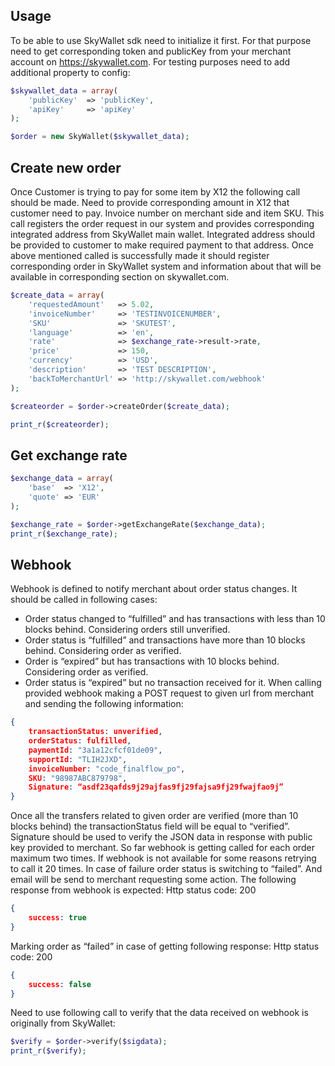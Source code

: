 ## Usage

To be able to use SkyWallet sdk need to initialize it first. For that purpose need to get corresponding token and publicKey from your merchant account on https://skywallet.com. For testing purposes need to add additional property to config:

``` php
$skywallet_data = array(
    'publicKey'  => 'publicKey',
    'apiKey'     => 'apiKey'
);

$order = new SkyWallet($skywallet_data);
```

## Create new order

Once Customer is trying to pay for some item by X12 the following call should be made. Need to provide corresponding amount in X12 that customer need to pay. Invoice number on merchant side and item SKU. This call registers the order request in our system and provides corresponding integrated address from SkyWallet main wallet. Integrated address should be provided to customer to make required payment to that address. Once above mentioned called is successfully made it should register corresponding order in SkyWallet system and information about that will be available in corresponding section on skywallet.com.

``` php
$create_data = array(
    'requestedAmount'   => 5.02,
    'invoiceNumber'     => 'TESTINVOICENUMBER',
    'SKU'               => 'SKUTEST',
    'language'          => 'en',
    'rate'              => $exchange_rate->result->rate,
    'price'             => 150,
    'currency'          => 'USD',
    'description'       => 'TEST DESCRIPTION',
    'backToMerchantUrl' => 'http://skywallet.com/webhook'
);

$createorder = $order->createOrder($create_data);

print_r($createorder);
```

## Get exchange rate

``` php
$exchange_data = array(
    'base'  => 'X12',
    'quote' => 'EUR'
);

$exchange_rate = $order->getExchangeRate($exchange_data);
print_r($exchange_rate);    
```


## Webhook

Webhook is defined to notify merchant about order status changes. It should be called in following cases:

 - Order status changed to “fulfilled” and has transactions with less than 10 blocks behind. Considering orders still unverified.
 - Order status is “fulfilled” and transactions have more than 10 blocks behind. Considering order as verified.
 - Order is “expired” but has transactions with 10 blocks behind. Considering order as verified.
 - Order status is “expired” but no transaction received for it. When calling provided webhook making a POST request to given url from merchant and sending the following information:


``` json
{
    transactionStatus: unverified,
    orderStatus: fulfilled,
    paymentId: "3a1a12cfcf01de09",
    supportId: "TLIH2JXD",
    invoiceNumber: "code_finalflow_po",
    SKU: "98987ABC879798",
    Signature: “asdf23qafds9j29ajfas9fj29fajsa9fj29fwajfao9j”
}
```

Once all the transfers related to given order are verified (more than 10 blocks behind) the transactionStatus field will be equal to “verified”. Signature should be used to verify the JSON data in response with public key provided to merchant. So far webhook is getting called for each order maximum two times. If webhook is not available for some reasons retrying to call it 20 times. In case of failure order status is switching to “failed”. And email will be send to merchant requesting some action. The following response from webhook is expected: Http status code: 200

``` json
{
    success: true
}
```

Marking order as “failed” in case of getting following response: Http status code: 200

``` json
{
    success: false
}
```

Need to use following call to verify that the data received on webhook is originally from SkyWallet:

``` php
$verify = $order->verify($sigdata);
print_r($verify);    
```